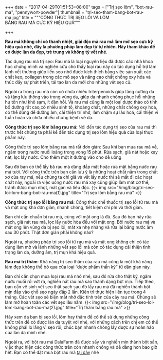 +++
date = "2017-04-29T01:51:53+08:00"
tags = ["Trị sẹo lõm", "bot-rau-ma", "pennywort-powder"]
thumbnail = "tri-seo-tham-bang-bot-rau-ma.jpg"
title = """CÔNG THỨC TRỊ SẸO LỒI VÀ LÕM   
BẰNG RAU MÁ CỰC KỲ HIỆU QUẢ"""

+++
 
 **Rau má không chỉ có thanh nhiệt, giải độc mà rau má làm mờ sẹo cực kỳ hiệu quả nhé, đây là phương pháp làm đẹp từ tự nhiên. Hãy tham khảo để có được làn da đẹp, trẻ trung và không tỳ vết nhé.**<!--more-->

Tác dụng rau má trị sẹo: Rau má là loại nguyên liệu đã được các nhà khoa học chứng minh và nghiên cứu cho thấy loại rau này có tác dụng hỗ trợ làm lành vết thương giúp liền sẹo nhờ được kích thích bằng việc sản xuất các chất keo, collagen trong các mô sẹo và nâng cao chất chống oxy hóa và thúc đẩy sự phát triển, tái tạo làn da mới cho những vết sẹo cũ.

Ngoài ra trong rau má còn có chứa nhiều triterpenoids giúp tăng cường da và tăng lưu thông vào trong vùng da, giúp da nhanh chóng phục hồi những hư tổn như khô sạm, ít đàn hồi. Và rau má cũng là một loại dược thảo có tính bổ dưỡng rất cao,có nhiều sinh tố, khoáng chất, những chất chống oxy hoá, có thể dùng để dưỡng âm, cải thiện trí nhớ, làm chậm sự lão hoá, cải thiện vi tuần hoàn và chữa nhiều chứng bệnh về da.

**Công thức trị sẹo lõm bằng rau má**: Nói đến tác dụng trị sẹo của rau má thì trước hết chúng ta phải kể đến tác dụng trị sẹo lõm hiệu quả của loại thực phẩm này. 

Công thức trị sẹo lõm bằng rau má rất đơn giản: 
Sau khi bạn mua rau má về, ngâm trong nước muối loãng trong vòng 15 phút. Rửa sạch, giã nát hoặc xay nát, lọc lấy nước. Cho thêm một ít đường vào cho dễ uống. 

Sau đó bạn có thể lấy bã rau má dùng đắp mặt hoặc rửa mặt bằng nước rau má tươi. Với công thức trên bạn cần lưu ý là những hoạt chất nằm trong chất xơ của ray má, nếu chúng ta chỉ giã và vắt lấy nước thì sẽ mất đi các hoạt chất này, ngoài ra việc uống nước rau má xay cũng giúp làm mát cơ thể, tránh được mụn nhọt, mát gan và tiêu độc.
{{< img src="/img/blog/tri-seo-loi-lom-bang-bot-rau-ma(1).jpg" title="Trị sẹo lõm bằng rau má" >}}

**Công thức trị sẹo lồi bằng rau má**: Công thức chế thuốc trị sẹo lồi từ rau má và mật ong khá đơn giản, nhanh chóng, tiết kiệm chi phí và thời gian. 

Bạn chỉ cần chuẩn bị rau má, cùng với mật ong là đủ. Sau đó bạn hãy rửa sạch, giã nát rau má, lọc lấy nước hòa đều với mật ong. Bôi nước rau má và mật ong lên vùng da bị sẹo lồi, mát xa nhẹ nhàng và rửa lại bằng nước ấm sau 30 phút. Thật đơn giản phải không nào? 

Ngoài ra, phương pháp trị sẹo lồi từ rau má và mật ong không chỉ có tác dụng làm mờ và lành những vết sẹo lồi mà còn có tác dụng cải thiện tình trạng làn da, dưỡng ẩm, trị mụn khá hiệu quả.

**Rau má trị thâm**: Khả năng trị sẹo thâm của rau má cũng là một khả năng làm đẹp không thể bỏ qua của loại “dược phẩm thần kỳ” từ dân gian này. 

Bạn chỉ cần chọn mua loại rau má nhỏ nhé, sau đó rửa cho thật kỹ, ngâm nước muối rồi vớt ra, nghiền nát rau má sao thành dạng bột mịn. Tiếp theo, bạn cần vệ sinh vết sẹo thật sạch sau đó lấy rau má đã nghiền thành bột mịn đắp vào chỗ sẹo ngày đắp 2 lần. Kiên trì thực hiện liên tục trong 4 tháng. Các vết sẹo sẽ biến mất nhờ đặc tính trên của cây rau má. Chúng sẽ làm mờ hoàn toàn các vết sẹo lâu năm.
{{< img src="/img/blog/tri-seo-loi-lom-bang-bot-rau-ma(2).jpg" title="Trị thâm bằng rau má" >}}


Hãy xem da bạn bị sẹo lồi, lõm hay thâm để có thể sử dụng những công thức trên để có được làn da tuyệt vời nhé, với những cách trên chị em có thể không phải lo lắng vì sẹo rồi, chúc bạn nhanh chóng lấy được sự hoàn hảo của làn da mình nhé.

Ngoài ra, với bột rau má DalaFarm đã được sấy và nghiền mịn thành bột sẵn, việc thực hiện các công thức trên còn nhanh chóng và dễ dàng hơn bao giờ hết. Bạn có thể đặt mua bột rau má [tại đây](/san-pham/bot-rau-ma-100g/) nhé
